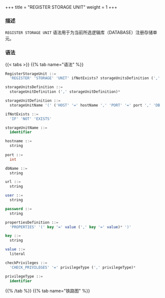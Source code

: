+++
title = "REGISTER STORAGE UNIT"
weight = 1
+++

### 描述

`REGISTER STORAGE UNIT` 语法用于为当前所选逻辑库（DATABASE）注册存储单元。

### 语法

{{< tabs >}}
{{% tab name="语法" %}}
```sql
RegisterStorageUnit ::=
  'REGISTER' 'STORAGE' 'UNIT' ifNotExists? storageUnitsDefinition (',' checkPrivileges)?

storageUnitsDefinition ::=
  storageUnitDefinition (',' storageUnitDefinition)*

storageUnitDefinition ::=
  storageUnitName '(' ('HOST' '=' hostName ',' 'PORT' '=' port ',' 'DB' '=' dbName | 'URL' '=' url) ',' 'USER' '=' user (',' 'PASSWORD' '=' password)? (',' propertiesDefinition)?')'

ifNotExists ::=
  'IF' 'NOT' 'EXISTS'

storageUnitName ::=
  identifier

hostname ::=
  string
    
port ::=
  int

dbName ::=
  string

url ::=
  string

user ::=
  string

password ::=
  string

propertiesDefinition ::=
  'PROPERTIES' '(' key '=' value (',' key '=' value)* ')'

key ::=
  string

value ::=
  literal

checkPrivileges ::=
  'CHECK_PRIVILEGES' '=' privilegeType (',' privilegeType)*

privilegeType ::=
  identifier
```
{{% /tab %}}
{{% tab name="铁路图" %}}
<iframe frameborder="0" name="diagram" id="diagram" width="100%" height="100%"></iframe>
{{% /tab %}}
{{< /tabs >}}

### 特别说明

- 注册存储单元前请确认已经在 Proxy 中创建逻辑数据库，并执行 `use` 命令成功选择一个逻辑数据库；
- 确认注册的存储单元是可以正常连接的， 否则将不能注册成功；
- `storageUnitName` 区分大小写；
- `storageUnitName` 在当前逻辑库中需要唯一；
- `storageUnitName` 命名只允许使用字母、数字以及 `_` ，且必须以字母开头；
- `PROPERTIES` 为可选参数，用于自定义连接池属性，`key` 必须和连接池参数名一致；
- 可通过 `CHECK_PRIVILEGES` 指定注册时校验存储单元用户的权限，`privilegeType` 支持的类型有 `SELECT`、`XA`、`PIPELINE`、`NONE`，缺省值为 `SELECT`，当类型列表中包含 `NONE` 时，跳过权限校验。

### 示例

- 使用 HOST & PORT 方式注册存储单元

```sql
REGISTER STORAGE UNIT ds_0 (
    HOST="127.0.0.1",
    PORT=3306,
    DB="db_0",
    USER="root",
    PASSWORD="root"
);
```

- 使用 HOST & PORT 方式注册存储单元并设置连接池属性

```sql
REGISTER STORAGE UNIT ds_1 (
    HOST="127.0.0.1",
    PORT=3306,
    DB="db_1",
    USER="root",
    PASSWORD="root",
    PROPERTIES("maximumPoolSize"=10)
);
```

- 使用 URL 方式注册存储单元并设置连接池属性

```sql
REGISTER STORAGE UNIT ds_2 (
    URL="jdbc:mysql://127.0.0.1:3306/db_2?serverTimezone=UTC&useSSL=false&allowPublicKeyRetrieval=true",
    USER="root",
    PASSWORD="root",
    PROPERTIES("maximumPoolSize"=10,"idleTimeout"=30000)
);
```

- 使用 `ifNotExists` 子句注册存储单元

```sql
REGISTER STORAGE UNIT IF NOT EXISTS ds_0 (
    HOST="127.0.0.1",
    PORT=3306,
    DB="db_0",
    USER="root",
    PASSWORD="root"
);
```

- 注册时校验 `SELECT`、`XA` 和 `PIPELINE` 权限

```sql
REGISTER STORAGE UNIT ds_3 (
    URL="jdbc:mysql://127.0.0.1:3306/db_3?serverTimezone=UTC&useSSL=false&allowPublicKeyRetrieval=true",
    USER="root",
    PASSWORD="root",
    PROPERTIES("maximumPoolSize"=10,"idleTimeout"=30000)
), CHECK_PRIVILEGES=SELECT,XA,PIPELINE;
```

### 保留字

`REGISTER`、`STORAGE`、`UNIT`、`HOST`、`PORT`、`DB`、`USER`、`PASSWORD`、`PROPERTIES`、`URL`、`CHECK_PRIVILEGES`

### 相关链接

- [保留字](/cn/user-manual/shardingsphere-proxy/distsql/syntax/reserved-word/)